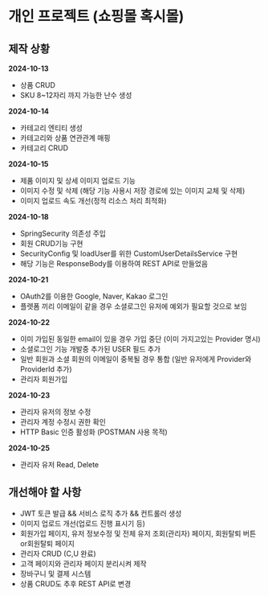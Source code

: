# 개인 프로젝트 (쇼핑몰 혹시몰)

## 제작 상황

**2024-10-13**
- 상품 CRUD
- SKU 8~12자리 까지 가능한 난수 생성

**2024-10-14**
- 카테고리 엔티티 생성
- 카테고리와 상품 연관관계 매핑
- 카테고리 CRUD

**2024-10-15**
- 제품 이미지 및 상세 이미지 업로드 기능
- 이미지 수정 및 삭제 (해당 기능 사용시 저장 경로에 있는 이미지 교체 및 삭제)
- 이미지 업로드 속도 개선(정적 리소스 처리 최적화)

**2024-10-18**
- SpringSecurity 의존성 주입
- 회원 CRUD기능 구현
- SecurityConfig 및 loadUser를 위한 CustomUserDetailsService 구현
- 해당 기능은 ResponseBody를 이용하여 REST API로 만들었음

**2024-10-21**
- OAuth2를 이용한 Google, Naver, Kakao 로그인
- 플렛폼 끼리 이메일이 같을 경우 소셜로그인 유저에 예외가 필요할 것으로 보임

**2024-10-22**
- 이미 가입된 동일한 email이 있을 경우 가입 중단 (이미 가지고있는 Provider 명시)
- 소셜로그인 기능 개발중 추가된 USER 필드 추가
- 일반 회원과 소셜 회원의 이메일이 중복될 경우 통합 (일반 유저에게 Provider와  ProviderId 추가)
- 관리자 회원가입

**2024-10-23**
- 관리자 유저의 정보 수정
- 관리자 계정 수정시 권한 확인
- HTTP Basic 인증 활성화 (POSTMAN 사용 목적)

**2024-10-25**
- 관리자 유저 Read, Delete

## 개선해야 할 사항
- JWT 토큰 발급 && 서비스 로직 추가 && 컨트롤러 생성
- 이미지 업로드 개선(업로드 진행 표시기 등)
- 회원가입 페이지, 유저 정보수정 및 전체 유저 조회(관리자) 페이지, 회원탈퇴 버튼or회원탈퇴 페이지
- 관리자 CRUD (C,U 완료)
- 고객 페이지와 관리자 페이지 분리시켜 제작
- 장바구니 및 결제 시스템
- 상품 CRUD도 추후 REST API로 변경
